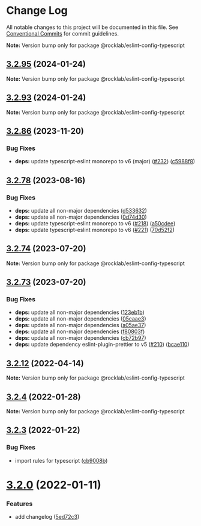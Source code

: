 # Change Log

All notable changes to this project will be documented in this file.
See [Conventional Commits](https://conventionalcommits.org) for commit guidelines.

**Note:** Version bump only for package @rocklab/eslint-config-typescript

## [3.2.95](https://github.com/cstn/rocklab-javascript/compare/v3.2.96...v3.2.95) (2024-01-24)

**Note:** Version bump only for package @rocklab/eslint-config-typescript

## [3.2.93](https://github.com/cstn/rocklab-javascript/compare/v3.2.95...v3.2.93) (2024-01-24)

**Note:** Version bump only for package @rocklab/eslint-config-typescript

## [3.2.86](https://github.com/cstn/rocklab-javascript/compare/v3.2.78...v3.2.86) (2023-11-20)

### Bug Fixes

- **deps:** update typescript-eslint monorepo to v6 (major) ([#232](https://github.com/cstn/rocklab-javascript/issues/232)) ([c5988f8](https://github.com/cstn/rocklab-javascript/commit/c5988f83d34f364613cced5560430c63c1c81fc2))

## [3.2.78](https://github.com/cstn/rocklab-javascript/compare/v3.2.73...v3.2.78) (2023-08-16)

### Bug Fixes

- **deps:** update all non-major dependencies ([d533632](https://github.com/cstn/rocklab-javascript/commit/d533632538220c2ee2bd1c3f90de1209b055353c))
- **deps:** update all non-major dependencies ([0d74d30](https://github.com/cstn/rocklab-javascript/commit/0d74d302694bea66aaf7c3d1fc160b7a62359c2b))
- **deps:** update typescript-eslint monorepo to v6 ([#218](https://github.com/cstn/rocklab-javascript/issues/218)) ([a50cdee](https://github.com/cstn/rocklab-javascript/commit/a50cdee21ac5b94b72827c48e9b4da212675abb5))
- **deps:** update typescript-eslint monorepo to v6 ([#221](https://github.com/cstn/rocklab-javascript/issues/221)) ([70d52f2](https://github.com/cstn/rocklab-javascript/commit/70d52f2f8b9c6d4a8a92b57313f8b7f8cb058fbd))

## [3.2.74](https://github.com/cstn/rocklab-javascript/compare/v3.2.73...v3.2.74) (2023-07-20)

**Note:** Version bump only for package @rocklab/eslint-config-typescript

## [3.2.73](https://github.com/cstn/rocklab-javascript/compare/v3.2.59...v3.2.73) (2023-07-20)

### Bug Fixes

- **deps:** update all non-major dependencies ([123eb1b](https://github.com/cstn/rocklab-javascript/commit/123eb1b32696fd46ca49e7699d0c7446eee19428))
- **deps:** update all non-major dependencies ([05caae3](https://github.com/cstn/rocklab-javascript/commit/05caae33c39dc795e784c302564ce9165cdfe6d6))
- **deps:** update all non-major dependencies ([a05ae37](https://github.com/cstn/rocklab-javascript/commit/a05ae374b61f12e319a0790b459d2bf5dd6a14fa))
- **deps:** update all non-major dependencies ([f80803f](https://github.com/cstn/rocklab-javascript/commit/f80803f962f35db3e61e4bfa248cdde9421670ff))
- **deps:** update all non-major dependencies ([cb72b97](https://github.com/cstn/rocklab-javascript/commit/cb72b971698a9816131d02790db895719e8cefae))
- **deps:** update dependency eslint-plugin-prettier to v5 ([#210](https://github.com/cstn/rocklab-javascript/issues/210)) ([bcae110](https://github.com/cstn/rocklab-javascript/commit/bcae1108afee49f6702e9bf86ee5b6f6a9d52365))

## [3.2.12](https://github.com/cstn/rocklab-javascript/compare/v3.2.11...v3.2.12) (2022-04-14)

**Note:** Version bump only for package @rocklab/eslint-config-typescript

## [3.2.4](https://github.com/cstn/rocklab-javascript/compare/v3.2.1...v3.2.4) (2022-01-28)

**Note:** Version bump only for package @rocklab/eslint-config-typescript

## [3.2.3](https://github.com/cstn/rocklab-javascript/compare/v3.2.1...v3.2.3) (2022-01-22)

### Bug Fixes

- import rules for typescript ([cb9008b](https://github.com/cstn/rocklab-javascript/commit/cb9008b76680743ae6a800129509a4fc96eeb46e))

# [3.2.0](https://github.com/cstn/rocklab-javascript/compare/v3.0.7...v3.2.0) (2022-01-11)

### Features

- add changelog ([5ed72c3](https://github.com/cstn/rocklab-javascript/commit/5ed72c369e2e5e27d3853ab389fd4ef41d762003))
